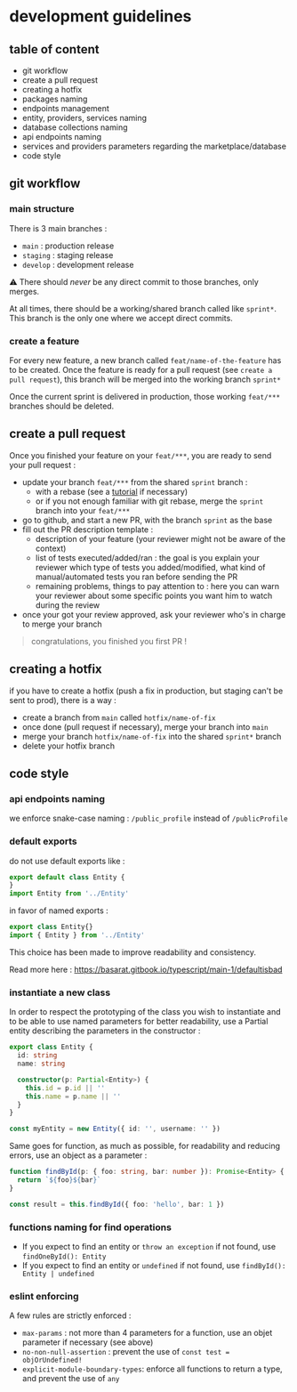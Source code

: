 # development guidelines

## table of content

- git workflow
- create a pull request
- creating a hotfix
- packages naming
- endpoints management
- entity, providers, services naming
- database collections naming
- api endpoints naming
- services and providers parameters regarding the marketplace/database
- code style

## git workflow

### main structure

There is 3 main branches :
- `main` : production release
- `staging` : staging release
- `develop` : development release

:warning: There should *never* be any direct commit to those branches, only merges.

At all times, there should be a working/shared branch called like `sprint*`. 
This branch is the only one where we accept direct commits.

### create a feature

For every new feature, a new branch called `feat/name-of-the-feature` has to be created.
Once the feature is ready for a pull request (see `create a pull request`), this branch will be merged into the working branch `sprint*`

Once the current sprint is delivered in production, those working `feat/***` branches should be deleted.

## create a pull request

Once you finished your feature on your `feat/***`, you are ready to send your pull request :

- update your branch `feat/***` from the shared `sprint` branch :
    - with a rebase (see a [tutorial](https://www.benmarshall.me/git-rebase/) if necessary)
    - or if you not enough familiar with git rebase, merge the `sprint` branch into your `feat/***`
- go to github, and start a new PR, with the branch `sprint` as the base
- fill out the PR description template :
    - description of your feature (your reviewer might not be aware of the context)
    - list of tests executed/added/ran : the goal is you explain your reviewer which type of tests you added/modified, what kind of manual/automated tests you ran before sending the PR
    - remaining problems, things to pay attention to : here you can warn your reviewer about some specific points you want him to watch during the review
- once your got your review approved, ask your reviewer who's in charge to merge your branch

> congratulations, you finished you first PR !

## creating a hotfix

if you have to create a hotfix (push a fix in production, but staging can't be sent to prod), there is a way :

- create a branch from `main` called `hotfix/name-of-fix`
- once done (pull request if necessary), merge your branch into `main`
- merge your branch `hotfix/name-of-fix` into the shared `sprint*` branch
- delete your hotfix branch


## code style

### api endpoints naming 

we enforce snake-case naming : `/public_profile` instead of `/publicProfile`


### default exports

do not use default exports like :

```typescript
export default class Entity {
}
import Entity from '../Entity'
```

in favor of named exports :

```typescript
export class Entity{}
import { Entity } from '../Entity'
```

This choice has been made to improve readability and consistency.

Read more here : https://basarat.gitbook.io/typescript/main-1/defaultisbad

### instantiate a new class

In order to respect the prototyping of the class you wish to instantiate and to be able to use named parameters for better readability, use a Partial entity describing the parameters in the constructor :

```typescript
export class Entity {
  id: string
  name: string

  constructor(p: Partial<Entity>) {
    this.id = p.id || ''
    this.name = p.name || ''
  }
}

const myEntity = new Entity({ id: '', username: '' })
```

Same goes for function, as much as possible, for readability and reducing errors, use an object as a parameter :

```typescript
function findById(p: { foo: string, bar: number }): Promise<Entity> {
  return `${foo}${bar}`
}

const result = this.findById({ foo: 'hello', bar: 1 })
```

### functions naming for find operations

- If you expect to find an entity or `throw an exception` if not found, use `findOneById(): Entity`
- If you expect to find an entity or `undefined` if not found, use `findById(): Entity | undefined`

### eslint enforcing

A few rules are strictly enforced :
- `max-params` : not more than 4 parameters for a function, use an objet parameter if necessary (see above)
- `no-non-null-assertion` : prevent the use of `const test = objOrUndefined!`
- `explicit-module-boundary-types`: enforce all functions to return a type, and prevent the use of `any`

